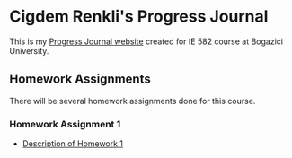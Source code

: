 # Cigdem Renkli's Progress Journal

This is my [Progress Journal website](https://github.com/BU-IE-582/fall21-CigdemRenkli/) created for IE 582 course at Bogazici University.

## Homework Assignments

There will be several homework assignments done for this course.

### Homework Assignment 1
* [Description of Homework 1](IE582_Fall21_Homework1.pdf)
